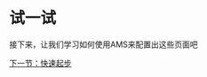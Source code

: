 # 试一试

<ClientOnly>
<try-demo-try />
</ClientOnly>

接下来，让我们学习如何使用AMS来配置出这些页面吧

[下一节：快速起步](/api/quickstart.html)
